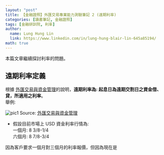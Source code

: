 ```yaml
---
layout: "post"
title: 【金融證照】外匯交易專業能力測驗筆記 2 (遠期利率)
categories: [讀書筆記, 金融證照]
tags: [金融研訓院, 利率]
author:
  name: Lung Hung Lin
  link: https://www.linkedin.com/in/lung-hung-blair-lin-645a85194/
math: true
---
```

本篇文章繼續探討利率的問題。  
## 遠期利率定義
根據 [外匯交易與資金管理](https://service.tabf.org.tw/FBS/SinglePage.aspx?ProductID=30256)的說明，**遠期利率為: 起息日為遠期交割日之資金借、貸，所適用之利率**。  
舉例:  

![pic1](https://lh3.googleusercontent.com/pw/AM-JKLW4aaAgBmmzxyh5COzA3SmMRaSqmjti3W7hoeM8a4txXt86Se_hQMtuSwqLgP1ghDPyt3kxEZ-UgEbywbNp75ZHgUqzCZIDb-YmYEsxoQ-aIz6lrF7Fj6KOeFlHlNGeM9UXR5zCsvmw8WQkxoVE--au=w1257-h462-no?authuser=0)
Source: [外匯交易與資金管理](https://service.tabf.org.tw/FBS/SinglePage.aspx?ProductID=30256)  

- 假設目前市場上 USD 資金利率行情為:  
  一個月: 8 3/8-1/4  
  六個月: 8 7/8-3/4  

因為客戶要求一個月對三個月的利率報價，但因為現在是